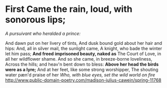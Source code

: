  # First Came the rain, loud, with sonorous lips;
 
 _A pursuivant who heralded a prince:_
    
    
And dawn put on her livery of tints,
    And dusk bound gold about her hair and hips:
    And, all in silver mail, the sunlight came,
    A knight, who bade the winter let him pass;
    **And freed imprisoned beauty, naked as**
    The Court of Love, in all her wildflower shame.
    And so she came, in breeze-borne loveliness,
    Across the hills; and heav'n bent down to bless:
    __Above her head the birds were as a lyre;__
    And at her feet, like some strong worshipper,
    The shouting water pæn'd praise of her
    *Who, with blue eyes, set the wild world on fire*
    http://www.public-domain-poetry.com/madison-julius-cawein/spring-11768
